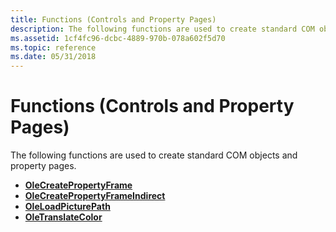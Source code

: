 ```yaml
---
title: Functions (Controls and Property Pages)
description: The following functions are used to create standard COM objects and property pages.
ms.assetid: 1cf4fc96-dcbc-4889-970b-078a602f5d70
ms.topic: reference
ms.date: 05/31/2018
---
```


# Functions (Controls and Property Pages)

The following functions are used to create standard COM objects and property pages.

-   [**OleCreatePropertyFrame**](/windows/desktop/api/OleCtl/nf-olectl-olecreatepropertyframe)
-   [**OleCreatePropertyFrameIndirect**](/windows/desktop/api/OleCtl/nf-olectl-olecreatepropertyframeindirect)
-   [**OleLoadPicturePath**](/windows/desktop/api/OleCtl/nf-olectl-oleloadpicturepath)
-   [**OleTranslateColor**](/windows/desktop/api/OleCtl/nf-olectl-oletranslatecolor)

 

 




